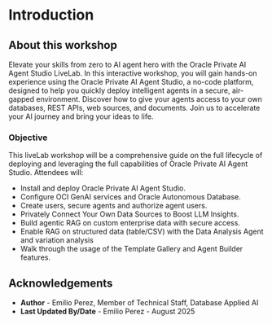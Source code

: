 # Introduction

## About this workshop

Elevate your skills from zero to AI agent hero with the Oracle Private AI Agent Studio LiveLab. In this interactive workshop, you will gain hands-on experience using the Oracle Private AI Agent Studio, a no-code platform, designed to help you quickly deploy intelligent agents in a secure, air-gapped environment. Discover how to give your agents access to your own databases, REST APIs, web sources, and documents. Join us to accelerate your AI journey and bring your ideas to life.

### Objective

This liveLab workshop will be a comprehensive guide on the full lifecycle of deploying and leveraging the full capabilities of Oracle Private AI Agent Studio. Attendees will:

- Install and deploy Oracle Private AI Agent Studio.
- Configure OCI GenAI services and Oracle Autonomous Database.
- Create users, secure agents and authorize agent users.
- Privately Connect Your Own Data Sources to Boost LLM Insights.
- Build agentic RAG on custom enterprise data with secure access.
- Enable RAG on structured data (table/CSV) with the Data Analysis Agent and variation analysis
- Walk through the usage of the Template Gallery and Agent Builder features.

## Acknowledgements

- **Author** - Emilio Perez, Member of Technical Staff, Database Applied AI
- **Last Updated By/Date** - Emilio Perez - August 2025
